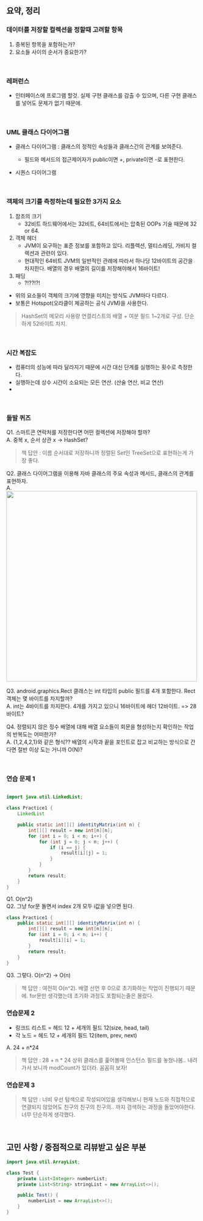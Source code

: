 ## 요약, 정리

### 데이터를 저장할 컬렉션을 정할때 고려할 항목

1. 중복된 항목을 포함하는가?
2. 요소들 사이의 순서가 중요한가?

<br>

### 레퍼런스

- 인터페이스에 프로그램 할것. 실제 구현 클래스를 감출 수 있으며, 다른 구현 클래스를 넣어도 문제가 없기 때문에.

<br>

### UML 클래스 다이어그램

- 클래스 다이어그램 : 클래스의 정적인 속성들과 클래스간의 관계를 보여준다.
    - 필드와 메서드의 접근제어자가 public이면 +, private이면 -로 표현한다.

- 시퀀스 다이어그램

<br>

### 객체의 크기를 측정하는데 필요한 3가지 요소

1. 참조의 크기
    - 32비트 하드웨어에서는 32비트, 64비트에서는 압축된 OOPs 기술 때문에 32 or 64.
2. 객체 헤더
    - JVM이 요구하는 표준 정보를 포함하고 있다. 리플렉션, 멀티스레딩, 가비지 컬렉션과 관련이 있다.
    - 현대적인 64비트 JVM의 일반적인 관례에 따라서 하나당 12바이트의 공간을 차지한다. 배열의 경우 배열의 길이를 저장해야해서 16바이트!
3. 패딩
    - ?!??!?!
- 위의 요소들이 객체의 크기에 영향을 미치는 방식도 JVM마다 다르다.
- 보통은 Hotspot(오라클이 제공하는 공식 JVM)을 사용한다.

> HashSet의 메모리 사용량
> 연결리스트의 배열 + 여분 필드 1~2개로 구성. 단순하게 52바이트 차지.

<br>

### 시간 복잡도

- 컴퓨터의 성능에 따라 달라지기 때문에 시간 대신 단계를 실행하는 횟수로 측정한다.
- 실행하는데 상수 시간이 소요되는 모든 연산. (산술 연산, 비교 연산)
-

<br>

### 돌발 퀴즈

Q1. 스마트콘 연락처를 저장한다면 어떤 컬렉션에 저장해야 할까?  
A. 중복 x, 순서 상관 x -> HashSet?
> 책 답안 : 이름 순서대로 저장하니까 정렬된 Set인 TreeSet으로 표현하는게 가장 좋다.

Q2. 클래스 다이어그램을 이용해 자바 클래스의 주요 속성과 메서드, 클래스의 관계를 표현하자.  
A.  
<img src="https://user-images.githubusercontent.com/57708971/149614035-889bcdac-e1f1-4e70-8fc6-fff18bf875a5.jpg" width="500"/>

Q3. android.graphics.Rect 클래스는 int 타입의 public 필드를 4개 포함한다. Rect객체는 몇 바이트를 차지할까?  
A. int는 4바이트를 차지한다. 4개를 가지고 있으니 16바이트에 헤더 12바이트. => 28바이트?

Q4. 정렬되지 않은 정수 배열에 대해 배열 요소들이 회문을 형성하는지 확인하는 작업의 반복도는 어떠한가?  
A. {1,2,4,2,1}와 같은 형식?? 배열의 시작과 끝을 포인트로 잡고 비교하는 방식으로 간다면 절반 이상 도는 거니까 O(N)?

<br>

### 연습 문제 1

```java

import java.util.LinkedList;

class Practice1 {
    LinkedList

    public static int[][] identityMatrix(int n) {
        int[][] result = new int[n][n];
        for (int i = 0; i < n; i++) {
            for (int j = 0; j < n; j++) {
                if (i == j) {
                    result[i][j] = 1;
                }
            }
        }
        return result;
    }
}
```

Q1. O(n^2)  
Q2. 그냥 for문 돌면서 index 2개 모두 i값을 넣으면 된다.
```java
class Practice1 {
    public static int[][] identityMatrix(int n) {
        int[][] result = new int[n][n];
        for (int i = 0; i < n; i++) {
            result[i][i] = 1;
        }
        return result;
    }
}
```
Q3. 그렇다. O(n^2) -> O(n)
> 책 답안 : 여전히 O(n^2). 배열 선언 후 0으로 초기화하는 작업이 진행되기 때문에.
> for문만 생각했는데 초기화 과정도 포함되는줄은 몰랐다.

### 연습문제 2

- 링크드 리스트 = 헤드 12 + 세개의 필드 12(size, head, tail)
- 각 노드 = 헤드 12 + 세개의 필드 12(item, prev, next)

A. 24 + n*24
> 책 답안 : 28 + n * 24
> 상위 클래스를 훑어볼때 인스턴스 필드를 놓쳤나봄.. 내려가서 보니까 modCount가 있더라. 꼼꼼히 보자!


### 연습문제 3

> 책 답안 : 너비 우선 탐색으로 작성되어있음
> 생각해보니 현재 노드와 직접적으로 연결되지 않았어도 친구의 친구의 친구의.. 까지 검색하는 과정을 돌았어야한다. 너무 단순하게 생각했다.


<br>

## 고민 사항 / 중점적으로 리뷰받고 싶은 부분

_<!-- 함께 고민해주었으면 하는 부분 -->_

```java
import java.util.ArrayList;

class Test {
    private List<Integer> numberList;
    private List<String> stringList = new ArrayList<>();

    public Test() {
        numberList = new ArrayList<>();
    }
}

```